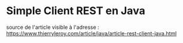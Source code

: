 # Simple Client REST en Java

source de l'article visible à l'adresse : https://www.thierryleroy.com/article/java/article-rest-client-java.html
